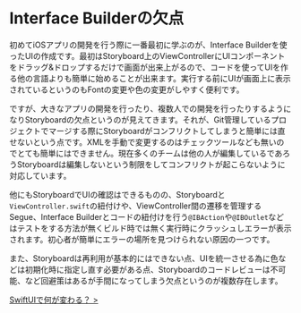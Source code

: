 # Interface Builderの欠点

初めてiOSアプリの開発を行う際に一番最初に学ぶのが、Interface Builderを使ったUIの作成です。最初はStoryboard上のViewControllerにUIコンポーネントをドラッグ&ドロップするだけで画面が出来上がるので、コードを使ってUIを作る他の言語よりも簡単に始めることが出来ます。実行する前にUIが画面上に表示されているというのもFontの変更や色の変更がしやすく便利です。

ですが、大きなアプリの開発を行ったり、複数人での開発を行ったりするようになりStoryboardの欠点というのが見えてきます。それが、Git管理しているプロジェクトでマージする際にStoryboardがコンフリクトしてしまうと簡単には直せないという点です。XMLを手動で変更するのはチェックツールなども無いのでとても簡単にはできません。現在多くのチームは他の人が編集しているであろうStoryboardは編集しないという制限をしてコンフリクトが起こらないように対応しています。

他にもStoryboardでUIの確認はできるものの、Storyboardと`ViewController.swift`の紐付けや、ViewController間の遷移を管理するSegue、Interface Builderとコードの紐付けを行う`@IBAction`や`@IBOutlet`などはテストをする方法が無くビルド時では無く実行時にクラッシュしエラーが表示されます。初心者が簡単にエラーの場所を見つけられない原因の一つです。

また、Storyboardは再利用が基本的にはできない点、UIを統一させる為に色などは初期化時に指定し直す必要がある点、Storyboardのコードレビューは不可能、など回避策はあるが手間になってしまう欠点というのが複数存在します。

[SwiftUIで何が変わる？ >](3-what-will-change-in-swiftui.md)